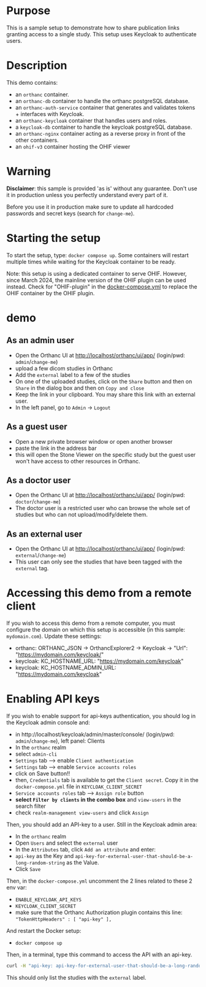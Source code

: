 <!--
SPDX-FileCopyrightText: 2022 - 2024 Orthanc Team SRL <info@orthanc.team>

SPDX-License-Identifier: CC-BY-4.0
-->

# Purpose

This is a sample setup to demonstrate how to share publication links granting access to a single study.
This setup uses Keycloak to authenticate users.

# Description

This demo contains:

- an `orthanc` container.
- an `orthanc-db` container to handle the orthanc postgreSQL database.
- an `orthanc-auth-service` container that generates and validates tokens + interfaces with Keycloak.
- an `orthanc-keycloak` container that handles users and roles.
- a `keycloak-db` container to handle the keycloak postgreSQL database.
- an `orthanc-nginx` container acting as a reverse proxy in front of the other containers.
- an `ohif-v3` container hosting the OHIF viewer

# Warning

**Disclaimer**: this sample is provided 'as is' without any guarantee.  Don't use it in production unless you perfectly understand every part of it.

Before you use it in production make sure to update all hardcoded passwords and secret keys (search for `change-me`).

# Starting the setup

To start the setup, type: `docker compose up`.  Some containers will restart multiple times while waiting for the Keycloak container to be ready.

Note: this setup is using a dedicated container to serve OHIF.  However,
since March 2024, the mainline version of the OHIF plugin can be used instead.
Check for "OHIF-plugin" in the [docker-compose.yml](docker-compose.yml) to replace the OHIF container by the OHIF plugin.

# demo

## As an admin user

- Open the Orthanc UI at [http://localhost/orthanc/ui/app/](http://localhost/orthanc/ui/app/) (login/pwd: `admin`/`change-me`)
- upload a few dicom studies in Orthanc
- Add the `external` label to a few of the studies
- On one of the uploaded studies, click on the `Share` button and then on `Share` in the dialog box and then on `Copy and close`
- Keep the link in your clipboard.  You may share this link with an external user.
- In the left panel, go to `Admin` -> `Logout`

## As a guest user

- Open a new private browser window or open another browser
- paste the link in the address bar
- this will open the Stone Viewer on the specific study but the guest user won't have access to other resources in Orthanc.

## As a doctor user

- Open the Orthanc UI at [http://localhost/orthanc/ui/app/](http://localhost/orthanc/ui/app/) (login/pwd: `doctor`/`change-me`)
- The doctor user is a restricted user who can browse the whole set of studies but who can not upload/modify/delete them.

## As an external user

- Open the Orthanc UI at [http://localhost/orthanc/ui/app/](http://localhost/orthanc/ui/app/) (login/pwd: `external`/`change-me`)
- This user can only see the studies that have been tagged with the `external` tag.

# Accessing this demo from a remote client

If you wish to access this demo from a remote computer, you must configure the domain on which this setup is accessible (in this sample: `mydomain.com`).
Update these settings:
- orthanc: ORTHANC_JSON -> OrthancExplorer2 -> Keycloak -> "Url": "https://mydomain.com/keycloak/"
- keycloak: KC_HOSTNAME_URL: "https://mydomain.com/keycloak"
- keycloak: KC_HOSTNAME_ADMIN_URL: "https://mydomain.com/keycloak"

# Enabling API keys

If you wish to enable support for api-keys authentication, you should log in the Keycloak admin console and:
- in http://localhost/keycloak/admin/master/console/ (login/pwd: `admin`/`change-me`), left panel: Clients
- In the `orthanc` realm
- select `admin-cli`
- `Settings` tab --> enable `Client authentication`
- `Settings` tab --> enable `Service accounts roles`
- click on Save button!!
- then, `Credentials` tab is available to get the `Client secret`.  Copy it in the `docker-compose.yml` file in `KEYCLOAK_CLIENT_SECRET`
- `Service accounts roles` tab --> `Assign role` button
- **select `Filter by clients` in the combo box** and `view-users` in the search filter
- check `realm-management view-users` and click `Assign`

Then, you should add an API-key to a user.  Still in the Keycloak admin area:
- In the `orthanc` realm
- Open `Users` and select the `external` user
- In the `Attributes` tab, click `Add an attribute` and enter:
- `api-key` as the Key and `api-key-for-external-user-that-should-be-a-long-random-string` as the Value.
- Click `Save`

Then, in the `docker-compose.yml` uncomment the 2 lines related to these 2 env var:
- `ENABLE_KEYCLOAK_API_KEYS`
- `KEYCLOAK_CLIENT_SECRET`
- make sure that the Orthanc Authorization plugin contains this line:
  `"TokenHttpHeaders" : [ "api-key" ],`

And restart the Docker setup:
- `docker compose up`

Then, in a terminal, type this command to access the API with an api-key.

```bash
curl -H "api-key: api-key-for-external-user-that-should-be-a-long-random-string" -d '{"Level": "Study", "Query": {"PatientID": "*"}}'  http://localhost:8043/tools/find
```

This should only list the studies with the `external` label.